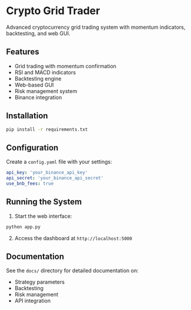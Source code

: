 # Crypto Grid Trader

Advanced cryptocurrency grid trading system with momentum indicators, backtesting, and web GUI.

## Features

- Grid trading with momentum confirmation
- RSI and MACD indicators
- Backtesting engine
- Web-based GUI
- Risk management system
- Binance integration

## Installation

```bash
pip install -r requirements.txt
```

## Configuration

Create a `config.yaml` file with your settings:

```yaml
api_key: 'your_binance_api_key'
api_secret: 'your_binance_api_secret'
use_bnb_fees: true
```

## Running the System

1. Start the web interface:
```bash
python app.py
```

2. Access the dashboard at `http://localhost:5000`

## Documentation

See the `docs/` directory for detailed documentation on:
- Strategy parameters
- Backtesting
- Risk management
- API integration